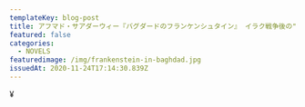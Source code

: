 ```yaml
---
templateKey: blog-post
title: アフマド・サアダーウィー『バグダードのフランケンシュタイン』 イラク戦争後の"日常"から生まれた怪物
featured: false
categories:
  - NOVELS
featuredimage: /img/frankenstein-in-baghdad.jpg
issuedAt: 2020-11-24T17:14:30.839Z
---
```

¥